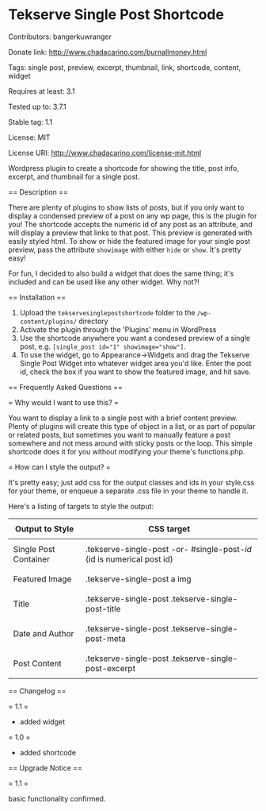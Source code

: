 Tekserve Single Post Shortcode
=====================

Contributors: bangerkuwranger

Donate link: http://www.chadacarino.com/burnallmoney.html

Tags: single post, preview, excerpt, thumbnail, link, shortcode, content, widget

Requires at least: 3.1

Tested up to: 3.7.1

Stable tag: 1.1

License: MIT

License URI: http://www.chadacarino.com/license-mit.html

Wordpress plugin to create a shortcode for showing the title, post info, excerpt, and thumbnail for a single post.

== Description ==

There are plenty of plugins to show lists of posts, but if you only want to display a condensed preview of a post on any wp page, this is the plugin for you! The shortcode accepts the numeric id of any post as an attribute, and will display a preview that links to that post. This preview is generated with easily styled html. To show or hide the featured image for your single post preview, pass the attribute `showimage` with either `hide` or `show`. It's pretty easy!

For fun, I decided to also build a widget that does the same thing; it's included and can be used like any other widget. Why not?!

== Installation ==

1. Upload the `tekservesinglepostshortcode` folder to the `/wp-content/plugins/` directory
2. Activate the plugin through the 'Plugins' menu in WordPress
3. Use the shortcode anywhere you want a condesed preview of a single post, e.g. `[single_post id="1" showimage="show"]`.
4. To use the widget, go to Appearance->Widgets and drag the Tekserve Single Post Widget into whatever widget area you'd like. Enter the post id, check the box if you want to show the featured image, and hit save.

== Frequently Asked Questions ==

= Why would I want to use this? =

You want to display a link to a single post with a brief content preview. Plenty of plugins will create this type of object in a list, or as part of popular or related posts, but sometimes you want to manually feature a post somewhere and not mess around with sticky posts or the loop. This simple shortcode does it for you without modifying your theme's functions.php.

= How can I style the output? =

It's pretty easy; just add css for the output classes and ids in your style.css for your theme, or enqueue a separate .css file in your theme to handle it.

Here's a listing of targets to style the output:

<table>
<thead>
<tr>
<th style="padding: 10px">
Output to Style
</th>
<th style="padding: 10px">
CSS target
</th>
</tr>
</thead>
<tbody>
<tr>
<td style="padding: 10px">
Single Post Container
</td>
<td style="padding: 10px">
.tekserve-single-post -or- #single-post-<i>id</i> (id is numerical post id)
</td>
</tr>
<tr>
<td style="padding: 10px">
Featured Image
</td>
<td style="padding: 10px">
.tekserve-single-post a img
</td>
</tr>
<tr>
<td style="padding: 10px">
Title
</td>
<td style="padding: 10px">
.tekserve-single-post .tekserve-single-post-title
</td>
</tr>
<tr>
<td style="padding: 10px">
Date and Author
</td>
<td style="padding: 10px">
.tekserve-single-post .tekserve-single-post-meta
</td>
</tr>
<tr>
<td style="padding: 10px">
Post Content
</td>
<td style="padding: 10px">
.tekserve-single-post .tekserve-single-post-excerpt
</td>
</tr>
</tbody>
</table>

== Changelog ==

= 1.1 =

* added widget

= 1.0 =

* added shortcode

== Upgrade Notice ==

= 1.1 =

basic functionality confirmed.